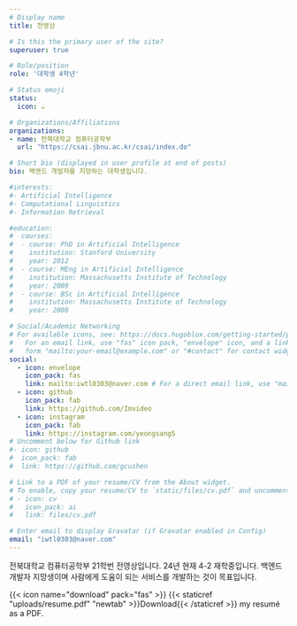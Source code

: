 ```yaml
---
# Display name
title: 전영상

# Is this the primary user of the site?
superuser: true

# Role/position
role: '대학생 4학년'

# Status emoji
status:
  icon: ☕️

# Organizations/Affiliations
organizations:
- name: 전북대학교 컴퓨터공학부
  url: "https://csai.jbnu.ac.kr/csai/index.do"

# Short bio (displayed in user profile at end of posts)
bio: 백엔드 개발자를 지망하는 대학생입니다.

#interests:
#- Artificial Intelligence
#- Computational Linguistics
#- Information Retrieval

#education:
#  courses:
#  - course: PhD in Artificial Intelligence
#    institution: Stanford University
#    year: 2012
#  - course: MEng in Artificial Intelligence
#    institution: Massachusetts Institute of Technology
#    year: 2009
#  - course: BSc in Artificial Intelligence
#    institution: Massachusetts Institute of Technology
#    year: 2008

# Social/Academic Networking
# For available icons, see: https://docs.hugoblox.com/getting-started/page-builder/#icons
#   For an email link, use "fas" icon pack, "envelope" icon, and a link in the
#   form "mailto:your-email@example.com" or "#contact" for contact widget.
social:
  - icon: envelope
    icon_pack: fas
    link: mailto:iwtl0303@naver.com # For a direct email link, use "mailto:test@example.org".
  - icon: github
    icon_pack: fab
    link: https://github.com/Imvideo
  - icon: instagram
    icon_pack: fab
    link: https://instagram.com/yeongsang5
# Uncomment below for Github link
#- icon: github
#  icon_pack: fab
#  link: https://github.com/gcushen

# Link to a PDF of your resume/CV from the About widget.
# To enable, copy your resume/CV to `static/files/cv.pdf` and uncomment the lines below.
# - icon: cv
#   icon_pack: ai
#   link: files/cv.pdf

# Enter email to display Gravatar (if Gravatar enabled in Config)
email: "iwtl0303@naver.com"
---
```


전북대학교 컴퓨터공학부 21학번 전영상입니다. 24년 현재 4-2 재학중입니다. 백엔드 개발자 지망생이며 사람에게 도움이 되는 서비스를 개발하는 것이 목표입니다.

{{< icon name="download" pack="fas" >}} {{< staticref "uploads/resume.pdf" "newtab" >}}Download{{< /staticref >}} my resumé as a PDF.
